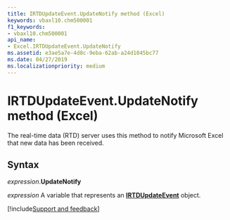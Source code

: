 ```yaml
---
title: IRTDUpdateEvent.UpdateNotify method (Excel)
keywords: vbaxl10.chm500001
f1_keywords:
- vbaxl10.chm500001
api_name:
- Excel.IRTDUpdateEvent.UpdateNotify
ms.assetid: e3ae5a7e-4d8c-9eba-62ab-a24d1045bc77
ms.date: 04/27/2019
ms.localizationpriority: medium
---
```



# IRTDUpdateEvent.UpdateNotify method (Excel)

The real-time data (RTD) server uses this method to notify Microsoft Excel that new data has been received.


## Syntax

_expression_.**UpdateNotify**

_expression_ A variable that represents an **[IRTDUpdateEvent](Excel.IRTDUpdateEvent.md)** object.




[!include[Support and feedback](~/includes/feedback-boilerplate.md)]